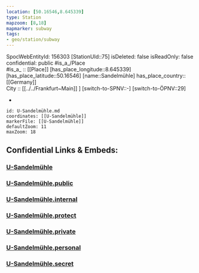```yaml
---
location: [50.16546,8.645339] 
type: Station 
mapzoom: [8,18] 
mapmarker: subway 
tags:
- geo/station/subway
---
```

SpocWebEntityId: 156303
[StationUId::75] 
isDeleted: false
isReadOnly: false
confidential: public
#is_a_/Place  
#is_a_ :: [[Place]] 
[has_place_longitude::8.645339] 
[has_place_latitude::50.16546] 
[name::Sandelmühle] 
has_place_country:: [[Germany]]  
City :: [[../../Frankfurt~Main]] ] 
[switch-to-SPNV::-] 
[switch-to-ÖPNV::29] 

-

```leaflet
id: U-Sandelmühle.md
coordinates: [[U-Sandelmühle]] 
markerFile: [[U-Sandelmühle]] 
defaultZoom: 11 
maxZoom: 18
```


## Confidential Links & Embeds: 

### [U-Sandelmühle](/_Standards/Earth/Continent/Europe/Europe~Central/Germany/Germany~West/Hessen/counties~Hessen/Frankfurt~Main/Stations-FFM~U/U-Sandelmühle.md) 

### [U-Sandelmühle.public](/_public/Earth/Continent/Europe/Europe~Central/Germany/Germany~West/Hessen/counties~Hessen/Frankfurt~Main/Stations-FFM~U/U-Sandelmühle.public.md) 

### [U-Sandelmühle.internal](/_internal/Earth/Continent/Europe/Europe~Central/Germany/Germany~West/Hessen/counties~Hessen/Frankfurt~Main/Stations-FFM~U/U-Sandelmühle.internal.md) 

### [U-Sandelmühle.protect](/_protect/Earth/Continent/Europe/Europe~Central/Germany/Germany~West/Hessen/counties~Hessen/Frankfurt~Main/Stations-FFM~U/U-Sandelmühle.protect.md) 

### [U-Sandelmühle.private](/_private/Earth/Continent/Europe/Europe~Central/Germany/Germany~West/Hessen/counties~Hessen/Frankfurt~Main/Stations-FFM~U/U-Sandelmühle.private.md) 

### [U-Sandelmühle.personal](/_personal/Earth/Continent/Europe/Europe~Central/Germany/Germany~West/Hessen/counties~Hessen/Frankfurt~Main/Stations-FFM~U/U-Sandelmühle.personal.md) 

### [U-Sandelmühle.secret](/_secret/Earth/Continent/Europe/Europe~Central/Germany/Germany~West/Hessen/counties~Hessen/Frankfurt~Main/Stations-FFM~U/U-Sandelmühle.secret.md)

